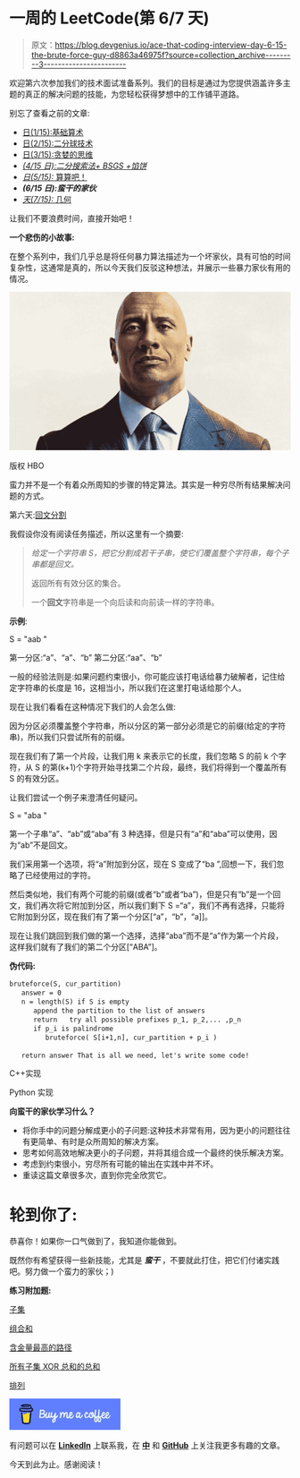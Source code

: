 # 一周的 LeetCode(第 6/7 天)

> 原文：<https://blog.devgenius.io/ace-that-coding-interview-day-6-15-the-brute-force-guy-d8863a46975f?source=collection_archive---------3----------------------->

欢迎第六次参加我们的技术面试准备系列。我们的目标是通过为您提供涵盖许多主题的真正的解决问题的技能，为您轻松获得梦想中的工作铺平道路。

别忘了查看之前的文章:

*   [日(1/15):基础算术](/15-days-of-leetcode-ace-that-coding-interview-day-1-15-9e2a76f5a62e)
*   [日(2/15):二分球技术](/15-days-of-leetcode-ace-that-coding-interview-day-2-15-fc47b4c8996)
*   [日(3/15):贪婪的思维](/15-days-of-leetcode-ace-that-coding-interview-day-3-15-86cd0c1939f5)
*   [*(4/15 日):二分搜索法+ BSGS +馅饼*](/ace-that-coding-interview-day-4-15-binary-search-bsgs-pie-fc5fb0a8a37e)
*   [*日(5/15):* 算算吧！](/ace-that-coding-interview-day-5-15-do-the-math-bea2b1e545d7)
*   ***(6/15 日):蛮干的家伙***
*   [*天(7/15):* 几何](/ace-that-coding-interview-day-7-15-geometry-166564e38d94)

让我们不要浪费时间，直接开始吧！

**一个悲伤的小故事:**

在整个系列中，我们几乎总是将任何暴力算法描述为一个坏家伙，具有可怕的时间复杂性，这通常是真的，所以今天我们反驳这种想法，并展示一些暴力家伙有用的情况。

![](img/cec14a846aeb60c058de7793e81c9b9f.png)

版权 HBO

蛮力并不是一个有着众所周知的步骤的特定算法。其实是一种穷尽所有结果解决问题的方式。

第六天:[回文分割](https://leetcode.com/problems/palindrome-partitioning/)

我假设你没有阅读任务描述，所以这里有一个摘要:

> *给定一个字符串 S，把它分割成若干子串，使它们覆盖整个字符串，每个子串都是回文。*
> 
> 返回所有有效分区的集合。
> 
> 一个**回文**字符串是一个向后读和向前读一样的字符串。

**示例**:

S = "aab "

第一分区:“a”、“a”、“b”
第二分区:“aa”、“b”

一般的经验法则是:如果问题约束很小，你可能应该打电话给暴力破解者，记住给定字符串的长度是 16，这相当小，所以我们在这里打电话给那个人。

现在让我们看看在这种情况下我们的人会怎么做:

因为分区必须覆盖整个字符串，所以分区的第一部分必须是它的前缀(给定的字符串)，所以我们只尝试所有的前缀。

现在我们有了第一个片段，让我们用 k 来表示它的长度，我们忽略 S 的前 k 个字符，从 S 的第(k+1)个字符开始寻找第二个片段，最终，我们将得到一个覆盖所有 S 的有效分区。

让我们尝试一个例子来澄清任何疑问。

S = "aba "

第一个子串“a”、“ab”或“aba”有 3 种选择，但是只有“a”和“aba”可以使用，因为“ab”不是回文。

我们采用第一个选项，将“a”附加到分区，现在 S 变成了“ba ”,回想一下，我们忽略了已经使用过的字符。

然后类似地，我们有两个可能的前缀(或者“b”或者“ba”)，但是只有“b”是一个回文，我们再次将它附加到分区，所以我们剩下 S =“a”，我们不再有选择，只能将它附加到分区，现在我们有了第一个分区[“a”，“b”，“a]]。

现在让我们跳回到我们做的第一个选择，选择“aba”而不是“a”作为第一个片段，这样我们就有了我们的第二个分区[“ABA”]。

**伪代码:**

```
bruteforce(S, cur_partition)
   answer = 0 
   n = length(S) if S is empty 
      append the partition to the list of answers
      return   try all possible prefixes p_1, p_2,... ,p_n
      if p_i is palindrome
         bruteforce( S[i+1,n], cur_partition + p_i ) 

   return answer That is all we need, let's write some code!
```

C++实现

Python 实现

**向蛮干的家伙学习什么？**

*   将你手中的问题分解成更小的子问题:这种技术非常有用，因为更小的问题往往有更简单、有时是众所周知的解决方案。
*   思考如何高效地解决更小的子问题，并将其组合成一个最终的快乐解决方案。
*   考虑到约束很小，穷尽所有可能的输出在实践中并不坏。
*   重读这篇文章很多次，直到你完全欣赏它。

# 轮到你了:

恭喜你！如果你一口气做到了，我知道你能做到。

既然你有希望获得一些新技能，尤其是 ***蛮干*** ，不要就此打住，把它们付诸实践吧。努力做一个蛮力的家伙；)

**练习附加题:**

[子集](https://leetcode.com/problems/subsets/)

[组合和](https://leetcode.com/problems/combination-sum/)

[含金量最高的路径](https://leetcode.com/problems/path-with-maximum-gold/)

[所有子集 XOR 总和的总和](https://leetcode.com/problems/sum-of-all-subset-xor-totals/)

[排列](https://leetcode.com/problems/permutations/)

[![](img/b0375c5e503d841e11d8f6d055b45292.png)](https://www.buymeacoffee.com/Mohamed.Sobhy)

有问题可以在 [**LinkedIn**](https://www.linkedin.com/in/mohamed-sobhy-12181b165/) 上联系我，在 [**中**](https://medium.com/@mohamedsobhi777) 和 [**GitHub**](https://github.com/mohamedsobhi777) 上关注我更多有趣的文章。

今天到此为止。感谢阅读！